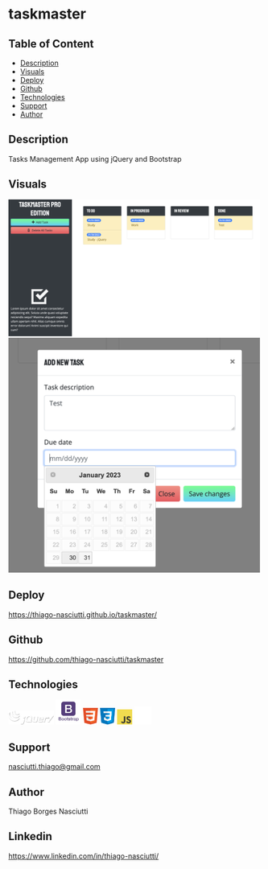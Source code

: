 # taskmaster

## Table of Content
 
 * [Description](#description)
 * [Visuals](#visuals)
 * [Deploy](#deploy)
 * [Github](#github)
 * [Technologies](#technologies)
 * [Support](#support)
 * [Author](#author)

## Description

Tasks Management App using jQuery and Bootstrap

## Visuals

<img width="500" src="./assets/images/screenshots/screenshot1.png">
<img width="500" src="./assets/images/screenshots/screenshot2.png">


## Deploy
https://thiago-nasciutti.github.io/taskmaster/

## Github
https://github.com/thiago-nasciutti/taskmaster

## Technologies
<img src="./assets/images/logos/jqueryb.png" width="90"> <img src="./assets/images/logos/bootstrap.png" width="50">  <img src="./assets/images/logos/html.png" width="30">   <img src="./assets/images/logos/css.png" width="30">   <img src="./assets/images/logos/js.png" width="30"> <img src="./assets/images/logos/github.png" width="35">

## Support
nasciutti.thiago@gmail.com

## Author
Thiago Borges Nasciutti

## Linkedin
https://www.linkedin.com/in/thiago-nasciutti/

